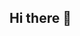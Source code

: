 ## Hi there 👋

<!--
**Suchithrayr/Suchithrayr** is a ✨ _special_ ✨ repository because its `README.md` (this file) appears on your GitHub profile.

Here are some ideas to get you started:

- 🔭 I’m currently working on Cloud and Devops
- 🌱 I’m currently learning  AI 
- 👯 I’m looking to collaborate on Cloud and Devops jobs
- 📫 How to reach me: Linkdin Suchithrayr
- 😄 Pronouns: She
- ⚡ Fun fact: Cool 
-->
